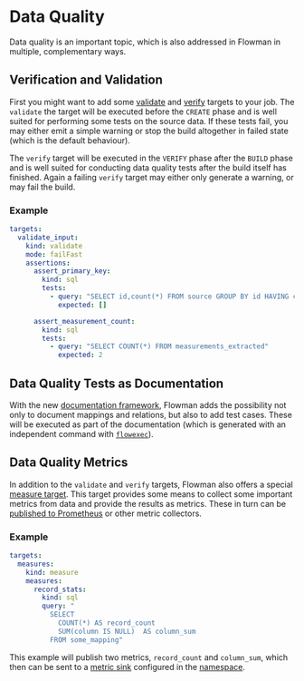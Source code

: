 # Data Quality

Data quality is an important topic, which is also addressed in Flowman in multiple, complementary ways. 


## Verification and Validation

First you might want to add some [validate](../spec/target/validate.md) and [verify](../spec/target/verify.md) targets
to your job. The `validate` the target will be executed before the `CREATE` phase and is well suited for performing some tests
on the source data. If these tests fail, you may either emit a simple warning or stop the build altogether in failed
state (which is the default behaviour).

The `verify` target will be executed in the `VERIFY` phase after the `BUILD` phase and is well suited for conducting
data quality tests after the build itself has finished. Again a failing `verify` target may either only generate a
warning, or may fail the build.

### Example

```yaml
targets:
  validate_input:
    kind: validate
    mode: failFast
    assertions:
      assert_primary_key:
        kind: sql
        tests:
          - query: "SELECT id,count(*) FROM source GROUP BY id HAVING count(*) > 0"
            expected: []

      assert_measurement_count:
        kind: sql
        tests:
          - query: "SELECT COUNT(*) FROM measurements_extracted"
            expected: 2
```


## Data Quality Tests as Documentation

With the new [documentation framework](../documenting/index.md), Flowman adds the possibility not only to document
mappings and relations, but also to add test cases. These will be executed as part of the documentation (which is
generated with an independent command with [`flowexec`](../cli/flowexec.md)).


## Data Quality Metrics
In addition to the `validate` and `verify` targets, Flowman also offers a special [measure target](../spec/target/measure.md).
This target provides some means to collect some important metrics from data and provide the results as metrics. These 
in turn can be [published to Prometheus](metrics.md) or other metric collectors.


### Example

```yaml
targets:
  measures:
    kind: measure
    measures:
      record_stats:
        kind: sql
        query: "
          SELECT
            COUNT(*) AS record_count 
            SUM(column IS NULL)  AS column_sum
          FROM some_mapping"
```

This example will publish two metrics, `record_count` and `column_sum`, which then can be sent to a
[metric sink](../spec/metric) configured in the [namespace](../spec/namespace.md).
